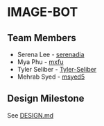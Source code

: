 # IMAGE-BOT

## Team Members
- Serena Lee - [serenadia](https://github.com/serenadia)
- Mya Phu - [mxfu](https://github.com/mxfu)
- Tyler Seliber - [Tyler-Seliber](https://github.com/Tyler-Seliber)
- Mehrab Syed - [msyed5](https://github.com/msyed5)

## Design Milestone
See [DESIGN.md](DESIGN.md)
